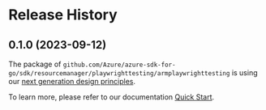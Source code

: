# Release History

## 0.1.0 (2023-09-12)

The package of `github.com/Azure/azure-sdk-for-go/sdk/resourcemanager/playwrighttesting/armplaywrighttesting` is using our [next generation design principles](https://azure.github.io/azure-sdk/general_introduction.html).

To learn more, please refer to our documentation [Quick Start](https://aka.ms/azsdk/go/mgmt).
